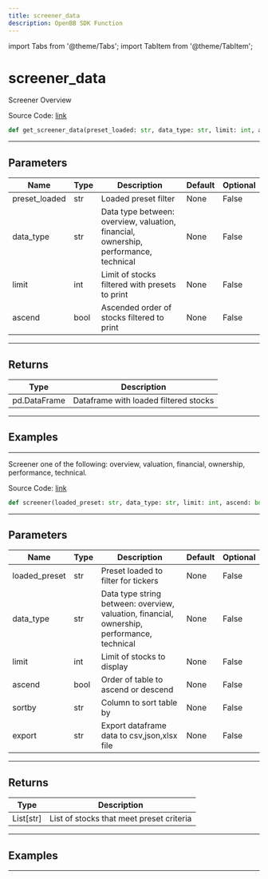 ```yaml
---
title: screener_data
description: OpenBB SDK Function
---
```


import Tabs from '@theme/Tabs';
import TabItem from '@theme/TabItem';

# screener_data

<Tabs>
<TabItem value="model" label="Model" default>

Screener Overview

Source Code: [link](https://github.com/OpenBB-finance/OpenBBTerminal/tree/main/openbb_terminal/stocks/screener/finviz_model.py#L76)

```python
def get_screener_data(preset_loaded: str, data_type: str, limit: int, ascend: bool) -> None
```
---

## Parameters

| Name | Type | Description | Default | Optional |
| ---- | ---- | ----------- | ------- | -------- |
| preset_loaded | str | Loaded preset filter | None | False |
| data_type | str | Data type between: overview, valuation, financial, ownership, performance, technical | None | False |
| limit | int | Limit of stocks filtered with presets to print | None | False |
| ascend | bool | Ascended order of stocks filtered to print | None | False |

---

## Returns

| Type | Description |
| ---- | ----------- |
| pd.DataFrame | Dataframe with loaded filtered stocks |

---

## Examples

---



</TabItem>
<TabItem value="view" label="View">

Screener one of the following: overview, valuation, financial, ownership, performance, technical.

Source Code: [link](https://github.com/OpenBB-finance/OpenBBTerminal/tree/main/openbb_terminal/stocks/screener/finviz_view.py#L127)

```python
def screener(loaded_preset: str, data_type: str, limit: int, ascend: bool, sortby: str, export: str) -> None
```
---

## Parameters

| Name | Type | Description | Default | Optional |
| ---- | ---- | ----------- | ------- | -------- |
| loaded_preset | str | Preset loaded to filter for tickers | None | False |
| data_type | str | Data type string between: overview, valuation, financial, ownership, performance, technical | None | False |
| limit | int | Limit of stocks to display | None | False |
| ascend | bool | Order of table to ascend or descend | None | False |
| sortby | str | Column to sort table by | None | False |
| export | str | Export dataframe data to csv,json,xlsx file | None | False |

---

## Returns

| Type | Description |
| ---- | ----------- |
| List[str] | List of stocks that meet preset criteria |

---

## Examples

---



</TabItem>
</Tabs>